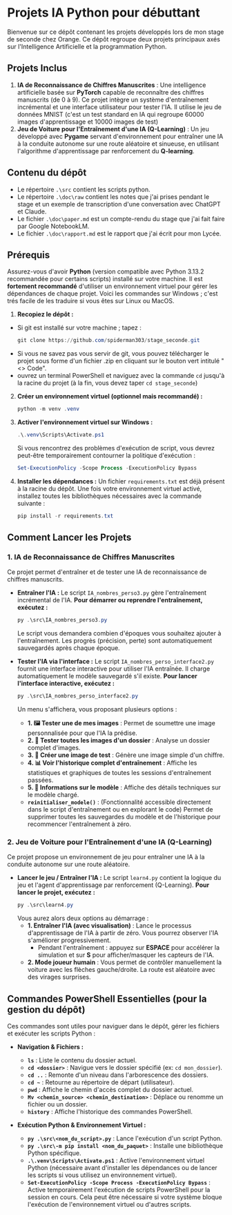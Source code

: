 # Projets IA Python pour débuttant

Bienvenue sur ce dépôt contenant les projets développés lors de mon stage de seconde chez Orange. Ce dépôt regroupe deux projets principaux axés sur l'Intelligence Artificielle et la programmation Python.

## Projets Inclus

1.  **IA de Reconnaissance de Chiffres Manuscrites** : Une intelligence artificielle basée sur **PyTorch** capable de reconnaître des chiffres manuscrits (de 0 à 9). Ce projet intègre un système d'entraînement incrémental et une interface utilisateur pour tester l'IA. Il utilise le jeu de données MNIST (c'est un test standard en IA qui regroupe 60000 images d'apprentissage et 10000 images de test)
2.  **Jeu de Voiture pour l'Entraînement d'une IA (Q-Learning)** : Un jeu développé avec **Pygame** servant d'environnement pour entraîner une IA à la conduite autonome sur une route aléatoire et sinueuse, en utilisant l'algorithme d'apprentissage par renforcement du **Q-learning**.

## Contenu du dépôt

* Le répertoire ```.\src``` contient les scripts python.
* Le répertoire ```.\doc\raw``` contient les notes que j'ai prises pendant le stage et un exemple de transcription d'une conversation avec ChatGPT et Claude.
* Le fichier ```.\doc\paper.md``` est un compte-rendu du stage que j'ai fait faire par Google NotebookLM.
* Le fichier ```.\doc\rapport.md``` est le rapport que j'ai écrit pour mon Lycée.

## Prérequis

Assurez-vous d'avoir **Python** (version compatible avec Python 3.13.2 recommandée pour certains scripts) installé sur votre machine. Il est **fortement recommandé** d'utiliser un environnement virtuel pour gérer les dépendances de chaque projet. Voici les commandes sur Windows ; c'est trés facile de les traduire si vous êtes sur Linux ou MacOS.

1. **Recopiez le dépôt :**
* Si git est installé sur votre machine ; tapez :
    ```powershell
    git clone https://github.com/spiderman303/stage_seconde.git
    ```
* Si vous ne savez pas vous servir de git, vous pouvez télécharger le projet sous forme d'un fichier .zip en cliquant sur le bouton vert intitulé "<> Code".
* ouvrez un terminal PowerShell et naviguez avec la commande ```cd``` jusqu'à la racine du projet (à la fin, vous devez taper ```cd stage_seconde```)

2.  **Créer un environnement virtuel (optionnel mais recommandé) :**
    ```powershell
    python -m venv .venv
    ```
3.  **Activer l'environnement virtuel sur Windows :**
    ```powershell
    .\.venv\Scripts\Activate.ps1
    ```
    Si vous rencontrez des problèmes d'exécution de script, vous devrez peut-être temporairement contourner la politique d'exécution :
    ```powershell
    Set-ExecutionPolicy -Scope Process -ExecutionPolicy Bypass
    ```
4.  **Installer les dépendances :**
    Un fichier `requirements.txt` est déjà présent à la racine du dépôt. Une fois votre environnement virtuel activé, installez toutes les bibliothèques nécessaires avec la commande suivante :
    ```powershell
    pip install -r requirements.txt
    ```

## Comment Lancer les Projets

### 1. IA de Reconnaissance de Chiffres Manuscrites

Ce projet permet d'entraîner et de tester une IA de reconnaissance de chiffres manuscrits.

*   **Entraîner l'IA :**
    Le script `IA_nombres_perso3.py` gère l'entraînement incrémental de l'IA.
    **Pour démarrer ou reprendre l'entraînement, exécutez :**
    ```powershell
    py .\src\IA_nombres_perso3.py
    ```
    Le script vous demandera combien d'époques vous souhaitez ajouter à l'entraînement. Les progrès (précision, perte) sont automatiquement sauvegardés après chaque époque.

*   **Tester l'IA via l'interface :**
    Le script `IA_nombres_perso_interface2.py` fournit une interface interactive pour utiliser l'IA entraînée. Il charge automatiquement le modèle sauvegardé s'il existe.
    **Pour lancer l'interface interactive, exécutez :**
    ```powershell
    py .\src\IA_nombres_perso_interface2.py
    ```
    Un menu s'affichera, vous proposant plusieurs options :
    *   **1. 🖼️ Tester une de mes images** : Permet de soumettre une image personnalisée pour que l'IA la prédise.
    *   **2. 📁 Tester toutes les images d'un dossier** : Analyse un dossier complet d'images.
    *   **3. 🎨 Créer une image de test** : Génère une image simple d'un chiffre.
    *   **4. 📊 Voir l'historique complet d'entraînement** : Affiche les statistiques et graphiques de toutes les sessions d'entraînement passées.
    *   **5. 🔧 Informations sur le modèle** : Affiche des détails techniques sur le modèle chargé.
    *   **`reinitialiser_modele()`** : (Fonctionnalité accessible directement dans le script d'entraînement ou en explorant le code) Permet de supprimer toutes les sauvegardes du modèle et de l'historique pour recommencer l'entraînement à zéro.

### 2. Jeu de Voiture pour l'Entraînement d'une IA (Q-Learning)

Ce projet propose un environnement de jeu pour entraîner une IA à la conduite autonome sur une route aléatoire.

*   **Lancer le jeu / Entraîner l'IA :**
    Le script `learn4.py` contient la logique du jeu et l'agent d'apprentissage par renforcement (Q-Learning).
    **Pour lancer le projet, exécutez :**
    ```powershell
    py .\src\learn4.py
    ```
    Vous aurez alors deux options au démarrage :
    *   **1. Entraîner l'IA (avec visualisation)** : Lance le processus d'apprentissage de l'IA à partir de zéro. Vous pourrez observer l'IA s'améliorer progressivement.
        *   Pendant l'entraînement : appuyez sur **ESPACE** pour accélérer la simulation et sur **S** pour afficher/masquer les capteurs de l'IA.
    *   **2. Mode joueur humain** : Vous permet de contrôler manuellement la voiture avec les flèches gauche/droite. La route est aléatoire avec des virages surprises.

## Commandes PowerShell Essentielles (pour la gestion du dépôt)

Ces commandes sont utiles pour naviguer dans le dépôt, gérer les fichiers et exécuter les scripts Python :

*   **Navigation & Fichiers :**
    *   **`ls`** : Liste le contenu du dossier actuel.
    *   **`cd <dossier>`** : Navigue vers le dossier spécifié (ex: `cd mon_dossier`).
    *   **`cd ..`** : Remonte d'un niveau dans l'arborescence des dossiers.
    *   **`cd ~`** : Retourne au répertoire de départ (utilisateur).
    *   **`pwd`** : Affiche le chemin d'accès complet du dossier actuel.
    *   **`Mv <chemin_source> <chemin_destination>`** : Déplace ou renomme un fichier ou un dossier.
    *   **`history`** : Affiche l'historique des commandes PowerShell.

*   **Exécution Python & Environnement Virtuel :**
    *   **`py .\src\<nom_du_script>.py`** : Lance l'exécution d'un script Python.
    *   **`py .\src\-m pip install <nom_du_paquet>`** : Installe une bibliothèque Python spécifique.
    *   **`.\.venv\Scripts\Activate.ps1`** : Active l'environnement virtuel Python (nécessaire avant d'installer les dépendances ou de lancer les scripts si vous utilisez un environnement virtuel).
    *   **`Set-ExecutionPolicy -Scope Process -ExecutionPolicy Bypass`** : Active temporairement l'exécution de scripts PowerShell pour la session en cours. Cela peut être nécessaire si votre système bloque l'exécution de l'environnement virtuel ou d'autres scripts.
